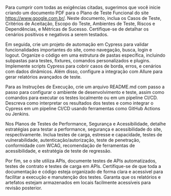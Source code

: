 Para cumprir com todas as exigências citadas, sugerimos que você inicie criando um documento PDF para o Plano de Teste Funcional do site https://www.google.com.br/. Neste documento, inclua os Casos de Teste, Critérios de Aceitação, Escopo do Teste, Ambientes de Teste, Riscos e Dependências, e Métricas de Sucesso. Certifique-se de detalhar os cenários positivos e negativos a serem testados.

Em seguida, crie um projeto de automação em Cypress para validar funcionalidades importantes do site, como navegação, busca, login e logout. Organize o código em uma estrutura de pastas específica, incluindo subpastas para testes, fixtures, comandos personalizados e plugins. Implemente scripts Cypress para cobrir casos de borda, erros, e cenários com dados dinâmicos. Além disso, configure a integração com Allure para gerar relatórios avançados de teste.

Para as Instruções de Execução, crie um arquivo README.md com passo a passo para configurar o ambiente de desenvolvimento e teste, assim como comandos para executar os testes localmente ou em um pipeline CI/CD. Descreva como interpretar os resultados dos testes e como integrar o Cypress em um pipeline CI/CD usando ferramentas como GitHub Actions ou Jenkins.

Nos Planos de Testes de Performance, Segurança e Acessibilidade, detalhe estratégias para testar a performance, segurança e acessibilidade do site, respectivamente. Inclua testes de carga, estresse e capacidade, testes de vulnerabilidade, autenticação/autorização, teste de penetração, conformidade com WCAG, recomendação de ferramentas de acessibilidade, e estratégia de teste de regressão.

Por fim, se o site utiliza APIs, documente testes de APIs automatizados, testes de contrato e testes de carga em APIs. Certifique-se de que toda a documentação e código esteja organizado de forma clara e acessível para facilitar a execução e manutenção dos testes. Garanta que os relatórios e artefatos estejam armazenados em locais facilmente acessíveis para revisão posterior.